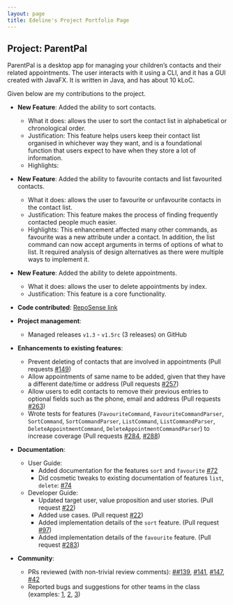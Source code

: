 ```yaml
---
layout: page
title: Edeline's Project Portfolio Page
---
```


## Project: ParentPal

ParentPal is a desktop app for managing your children’s contacts and their related appointments. 
The user interacts with it using a CLI, and it has a GUI created with JavaFX. It is written in Java, and has about 10 kLoC.

Given below are my contributions to the project.

* **New Feature**: Added the ability to sort contacts.
  * What it does: allows the user to sort the contact list in alphabetical or chronological order.
  * Justification: This feature helps users keep their contact list organised in whichever way they want, 
    and is a foundational function that users expect to have when they store a lot of information.
  * Highlights: 

* **New Feature**: Added the ability to favourite contacts and list favourited contacts.
  * What it does: allows the user to favourite or unfavourite contacts in the contact list.
  * Justification: This feature makes the process of finding frequently contacted people much easier.
  * Highlights: This enhancement affected many other commands, as favourite was a new attribute under a contact.
    In addition, the list command can now accept arguments in terms of options of what to list.
    It required analysis of design alternatives as there were multiple ways to implement it.

* **New Feature**: Added the ability to delete appointments.
  * What it does: allows the user to delete appointments by index.
  * Justification: This feature is a core functionality.

* **Code contributed**: [RepoSense link](https://nus-cs2103-ay2021s2.github.io/tp-dashboard/?search=edelinetenges&sort=groupTitle&sortWithin=title&timeframe=commit&mergegroup=&groupSelect=groupByAuthors&breakdown=true&checkedFileTypes=docs~functional-code~test-code~other&since=2021-02-19)

* **Project management**:
  * Managed releases `v1.3` - `v1.5rc` (3 releases) on GitHub

* **Enhancements to existing features**:
  * Prevent deleting of contacts that are involved in appointments (Pull requests [\#149](https://github.com/AY2021S2-CS2103T-W13-3/tp/pull/149))
  * Allow appointments of same name to be added, given that they have a different date/time or address (Pull requests [\#257](https://github.com/AY2021S2-CS2103T-W13-3/tp/pull/257))
  * Allow users to edit contacts to remove their previous entries to optional fields such as the phone, email and address (Pull requests [\#263](https://github.com/AY2021S2-CS2103T-W13-3/tp/pull/263))
  * Wrote tests for features (`FavouriteCommand`, `FavouriteCommandParser`, `SortCommand`, `SortCommandParser`, `ListCommand`, `ListCommandParser`, `DeleteAppointmentCommand`, `DeleteAppointmentCommandParser`) to increase coverage 
    (Pull requests [\#284](https://github.com/AY2021S2-CS2103T-W13-3/tp/pull/284), [\#288](https://github.com/AY2021S2-CS2103T-W13-3/tp/pull/288))

* **Documentation**:
  * User Guide:
    * Added documentation for the features `sort` and `favourite` [\#72]()
    * Did cosmetic tweaks to existing documentation of features `list`, `delete`: [\#74]()
  * Developer Guide:
    * Updated target user, value proposition and user stories. (Pull request [\#22](https://github.com/AY2021S2-CS2103T-W13-3/tp/pull/22))
    * Added use cases. (Pull request [\#22](https://github.com/AY2021S2-CS2103T-W13-3/tp/pull/22))
    * Added implementation details of the `sort` feature. (Pull request [\#97](https://github.com/AY2021S2-CS2103T-W13-3/tp/pull/97))
    * Added implementation details of the `favourite` feature. (Pull request [\#283](https://github.com/AY2021S2-CS2103T-W13-3/tp/pull/283))

* **Community**:
  * PRs reviewed (with non-trivial review comments): [\##139](https://github.com/AY2021S2-CS2103T-W13-3/tp/pull/139), [\#141](https://github.com/AY2021S2-CS2103T-W13-3/tp/pull/141), [\#147](https://github.com/AY2021S2-CS2103T-W13-3/tp/pull/147), [\#42]()
  * Reported bugs and suggestions for other teams in the class (examples: [1](), [2](), [3]())
